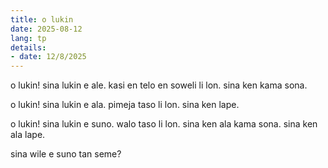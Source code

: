 ```yaml
---
title: o lukin
date: 2025-08-12
lang: tp
details:
- date: 12/8/2025
---
```


o lukin! sina lukin e ale. kasi en telo en soweli li lon. sina ken kama sona.

o lukin! sina lukin e ala. pimeja taso li lon. sina ken lape.

o lukin! sina lukin e suno. walo taso li lon. sina ken ala kama sona. sina ken ala lape.

sina wile e suno tan seme?

